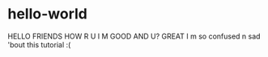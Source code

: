 # hello-world

HELLO FRIENDS HOW R U I M GOOD AND U? GREAT 
I m so confused n sad 'bout this tutorial :(
